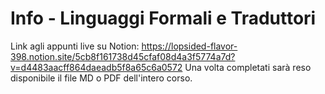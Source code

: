 # Info - Linguaggi Formali e Traduttori
Link agli appunti live su Notion: https://lopsided-flavor-398.notion.site/5cb8f161738d45cfaf08d4a3f5774a7d?v=d4483aacff864daeadb5f8a65c6a0572
Una volta completati sarà reso disponibile il file MD o PDF dell'intero corso.